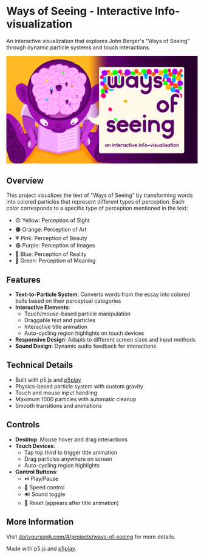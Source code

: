 # Ways of Seeing - Interactive Info-visualization

An interactive visualization that explores John Berger's "Ways of Seeing" through dynamic particle systems and touch interactions.

[![WaysOfSeeing title card](ways-of-seeing.png)](https://doityourseph2.github.io/ways-of-seeing/)

## Overview

This project visualizes the text of "Ways of Seeing" by transforming words into colored particles that represent different types of perception. Each color corresponds to a specific type of perception mentioned in the text:

- 🟡 Yellow: Perception of Sight
- 🟠 Orange: Perception of Art
- 💗 Pink: Perception of Beauty
- 🟣 Purple: Perception of Images
- 🔵 Blue: Perception of Reality
- 💚 Green: Perception of Meaning

## Features

- **Text-to-Particle System**: Converts words from the essay into colored balls based on their perceptual categories
- **Interactive Elements**:
  - Touch/mouse-based particle manipulation
  - Draggable text and particles
  - Interactive title animation
  - Auto-cycling region highlights on touch devices
- **Responsive Design**: Adapts to different screen sizes and input methods
- **Sound Design**: Dynamic audio feedback for interactions

## Technical Details

- Built with p5.js and [p5play](https://p5play.org)
- Physics-based particle system with custom gravity
- Touch and mouse input handling
- Maximum 1000 particles with automatic cleanup
- Smooth transitions and animations

## Controls

- **Desktop**: Mouse hover and drag interactions
- **Touch Devices**:
  - Tap top third to trigger title animation
  - Drag particles anywhere on screen
  - Auto-cycling region highlights
- **Control Buttons**:
  - ⏯️ Play/Pause
  - 🔄 Speed control
  - 🔊 Sound toggle
  - 🔄 Reset (appears after title animation)

## More Information

Visit [doityourseph.com/#/projects/ways-of-seeing](https://doityourseph.com/#/projects/ways-of-seeing) for more details.

Made with p5.js and [p5play](https://p5play.org).
